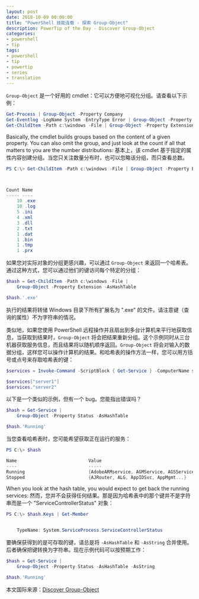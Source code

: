 ```yaml
---
layout: post
date: 2018-10-09 00:00:00
title: "PowerShell 技能连载 - 探索 Group-Object"
description: PowerTip of the Day - Discover Group-Object
categories:
- powershell
- tip
tags:
- powershell
- tip
- powertip
- series
- translation
---
```

`Group-Object` 是一个好用的 cmdlet：它可以方便地可视化分组。请查看以下示例：

```powershell
Get-Process | Group-Object -Property Company
Get-Eventlog -LogName System -EntryType Error | Group-Object -Property Source
Get-ChildItem -Path c:\windows -File | Group-Object -Property Extension
```

Basically, the cmdlet builds groups based on the content of a given property. You can also omit the group, and just look at the count if all that matters to you are the number distributions:
基本上，该 cmdlet 基于指定的属性内容创建分组。当您只关注数量分布时，也可以忽略该分组，而只查看总数。

```powershell
PS C:\> Get-ChildItem -Path c:\windows -File | Group-Object -Property Extension -NoElement | Sort-Object -Property Count -Descending



Count Name
----- ----
    10 .exe
    10 .log
    5 .ini
    4 .xml
    3 .dll
    2 .txt
    1 .dat
    1 .bin
    1 .tmp
    1 .prx
```

如果您对实际对象的分组更感兴趣，可以通过 `Group-Object` 来返回一个哈希表。通过这种方式，您可以通过他们的键访问每个特定的分组：

```powershell
$hash = Get-ChildItem -Path c:\windows -File |
    Group-Object -Property Extension -AsHashTable

$hash.'.exe'
```

执行的结果将转储 Windows 目录下所有扩展名为 ".exe" 的文件。请注意键（查询的属性）不为字符串的情况。

类似地，如果您使用 PowerShell 远程操作并且扇出到多台计算机来平行地获取信息，当获取到结果时，`Group-Object` 将会把结果重新分组。这个示例同时从三台机器获取服务信息，而且结果将以随机顺序返回。`Group-Object` 将会对输入的数据分组，这样您可以操作计算机的结果。和哈希表的操作方法一样，您可以用方括号或点号来存取哈希表的键：

```powershell
$services = Invoke-Command -ScriptBlock { Get-Service } -ComputerName server1, server2, server3 | Group-Object -Property PSComputerName -AsHashTable

$services["server1"]
$services."server2"
```

以下是一个类似的示例，但有一个 bug。您能指出错误吗？

```powershell
$hash = Get-Service |
    Group-Object -Property Status -AsHashTable

$hash.'Running'
```

当您查看哈希表时，您可能希望获取正在运行的服务：

```powershell
PS C:\> $hash

Name                           Value
----                           -----
Running                        {AdobeARMservice, AGMService, AGSService, App...
Stopped                        {AJRouter, ALG, AppIDSvc, AppMgmt...}
```

When you look at the hash table, you would expect to get back the running services:
然而，您并不会获得任何结果。那是因为哈希表中的那个键并不是字符串而是一个 "ServiceControllerStatus" 对象：

```powershell
PS C:\> $hash.Keys | Get-Member


    TypeName: System.ServiceProcess.ServiceControllerStatus
```

要确保获得到的是可存取的键，请总是将 `-AsHashTable` 和 `-AsString` 合并使用。后者确保把键转换为字符串。现在示例代码可以按预期工作：

```powershell
$hash = Get-Service |
    Group-Object -Property Status -AsHashTable -AsString

$hash.'Running'
```

<!--more-->
本文国际来源：[Discover Group-Object](http://community.idera.com/powershell/powertips/b/tips/posts/discover-group-object)
